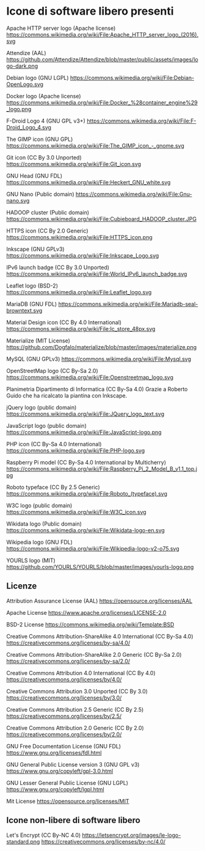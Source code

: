 # Icone di software libero presenti

Apache HTTP server logo (Apache license)
https://commons.wikimedia.org/wiki/File:Apache_HTTP_server_logo_(2016).svg

Attendize (AAL)
https://github.com/Attendize/Attendize/blob/master/public/assets/images/logo-dark.png

Debian logo (GNU LGPL)
https://commons.wikimedia.org/wiki/File:Debian-OpenLogo.svg

Docker logo (Apache license)
https://commons.wikimedia.org/wiki/File:Docker_%28container_engine%29_logo.png

F-Droid Logo 4 (GNU GPL v3+)
https://commons.wikimedia.org/wiki/File:F-Droid_Logo_4.svg

The GIMP icon (GNU GPL)
https://commons.wikimedia.org/wiki/File:The_GIMP_icon_-_gnome.svg

Git icon (CC By 3.0 Unported)
https://commons.wikimedia.org/wiki/File:Git_icon.svg

GNU Head (GNU FDL)
https://commons.wikimedia.org/wiki/File:Heckert_GNU_white.svg

GNU Nano (Public domain)
https://commons.wikimedia.org/wiki/File:Gnu-nano.svg

HADOOP cluster (Public domain)
https://commons.wikimedia.org/wiki/File:Cubieboard_HADOOP_cluster.JPG

HTTPS icon (CC By 2.0 Generic)
https://commons.wikimedia.org/wiki/File:HTTPS_icon.png

Inkscape (GNU GPLv3)
https://commons.wikimedia.org/wiki/File:Inkscape_Logo.svg

IPv6 launch badge (CC By 3.0 Unported)
https://commons.wikimedia.org/wiki/File:World_IPv6_launch_badge.svg

Leaflet logo (BSD-2)
https://commons.wikimedia.org/wiki/File:Leaflet_logo.svg

MariaDB (GNU FDL)
https://commons.wikimedia.org/wiki/File:Mariadb-seal-browntext.svg

Material Design icon (CC By 4.0 International)
https://commons.wikimedia.org/wiki/File:Ic_store_48px.svg

Materialize (MIT License)
https://github.com/Dogfalo/materialize/blob/master/images/materialize.png

MySQL (GNU GPLv3)
https://commons.wikimedia.org/wiki/File:Mysql.svg

OpenStreetMap logo (CC By-Sa 2.0)
https://commons.wikimedia.org/wiki/File:Openstreetmap_logo.svg

Planimetria Dipartimento di Informatica (CC By-Sa 4.0)
Grazie a Roberto Guido che ha ricalcato la piantina con Inkscape.

jQuery logo (public domain)
https://commons.wikimedia.org/wiki/File:JQuery_logo_text.svg

JavaScript logo (public domain)
https://commons.wikimedia.org/wiki/File:JavaScript-logo.png

PHP icon (CC By-Sa 4.0 International)
https://commons.wikimedia.org/wiki/File:PHP-logo.svg

Raspberry Pi model (CC By-Sa 4.0 International by Multicherry)
https://commons.wikimedia.org/wiki/File:Raspberry_Pi_2_Model_B_v1.1_top.jpg

Roboto typeface (CC By 2.5 Generic)
https://commons.wikimedia.org/wiki/File:Roboto_(typeface).svg

W3C logo (public domain)
https://commons.wikimedia.org/wiki/File:W3C_icon.svg

Wikidata logo (Public domain)
https://commons.wikimedia.org/wiki/File:Wikidata-logo-en.svg

Wikipedia logo (GNU FDL)
https://commons.wikimedia.org/wiki/File:Wikipedia-logo-v2-o75.svg

YOURLS logo (MIT)
https://github.com/YOURLS/YOURLS/blob/master/images/yourls-logo.png

## Licenze
Attribution Assurance License (AAL)
https://opensource.org/licenses/AAL

Apache License
https://www.apache.org/licenses/LICENSE-2.0

BSD-2 License
https://commons.wikimedia.org/wiki/Template:BSD

Creative Commons Attribution-ShareAlike 4.0 International (CC By-Sa 4.0)
https://creativecommons.org/licenses/by-sa/4.0/

Creative Commons Attribution-ShareAlike 2.0 Generic (CC By-Sa 2.0)
https://creativecommons.org/licenses/by-sa/2.0/

Creative Commons Attribution 4.0 International (CC By 4.0)
https://creativecommons.org/licenses/by/4.0/

Creative Commons Attribution 3.0 Unported (CC By 3.0)
https://creativecommons.org/licenses/by/3.0/

Creative Commons Attribution 2.5 Generic (CC By 2.5)
https://creativecommons.org/licenses/by/2.5/

Creative Commons Attribution 2.0 Generic (CC By 2.0)
https://creativecommons.org/licenses/by/2.0/

GNU Free Documentation License (GNU FDL)
https://www.gnu.org/licenses/fdl.html

GNU General Public License version 3 (GNU GPL v3)
https://www.gnu.org/copyleft/gpl-3.0.html

GNU Lesser General Public License (GNU LGPL)
https://www.gnu.org/copyleft/lgpl.html

Mit License
https://opensource.org/licenses/MIT

## Icone non-libere di software libero
Let's Encrypt (CC By-NC 4.0)
https://letsencrypt.org/images/le-logo-standard.png
https://creativecommons.org/licenses/by-nc/4.0/
